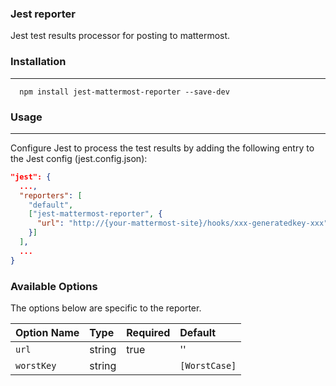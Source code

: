 ### Jest reporter

Jest test results processor for posting to mattermost.

### Installation

---

```shell
  npm install jest-mattermost-reporter --save-dev
```

### Usage

---

Configure Jest to process the test results by adding the following entry to the Jest config (jest.config.json):

```json
"jest": {
  ...,
  "reporters": [
    "default",
    ["jest-mattermost-reporter", {
      "url": "http://{your-mattermost-site}/hooks/xxx-generatedkey-xxx",
    }]
  ],
  ...
}

```

### Available Options

The options below are specific to the reporter.

| Option Name | Type   | Required | Default       |
| :---------- | :----- | :------- | :-------      |
| `url`       | string | true     | ''            |
| `worstKey`  | string |          | `[WorstCase]` |
